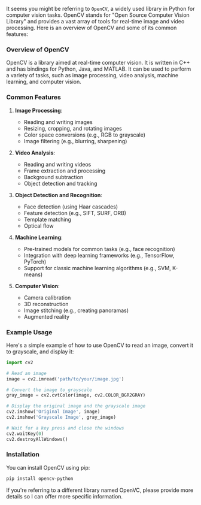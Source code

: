 It seems you might be referring to `OpenCV`, a widely used library in Python for computer vision tasks. OpenCV stands for "Open Source Computer Vision Library" and provides a vast array of tools for real-time image and video processing. Here is an overview of OpenCV and some of its common features:

### Overview of OpenCV
OpenCV is a library aimed at real-time computer vision. It is written in C++ and has bindings for Python, Java, and MATLAB. It can be used to perform a variety of tasks, such as image processing, video analysis, machine learning, and computer vision.

### Common Features
1. **Image Processing**:
    - Reading and writing images
    - Resizing, cropping, and rotating images
    - Color space conversions (e.g., RGB to grayscale)
    - Image filtering (e.g., blurring, sharpening)

2. **Video Analysis**:
    - Reading and writing videos
    - Frame extraction and processing
    - Background subtraction
    - Object detection and tracking

3. **Object Detection and Recognition**:
    - Face detection (using Haar cascades)
    - Feature detection (e.g., SIFT, SURF, ORB)
    - Template matching
    - Optical flow

4. **Machine Learning**:
    - Pre-trained models for common tasks (e.g., face recognition)
    - Integration with deep learning frameworks (e.g., TensorFlow, PyTorch)
    - Support for classic machine learning algorithms (e.g., SVM, K-means)

5. **Computer Vision**:
    - Camera calibration
    - 3D reconstruction
    - Image stitching (e.g., creating panoramas)
    - Augmented reality

### Example Usage

Here's a simple example of how to use OpenCV to read an image, convert it to grayscale, and display it:

```python
import cv2

# Read an image
image = cv2.imread('path/to/your/image.jpg')

# Convert the image to grayscale
gray_image = cv2.cvtColor(image, cv2.COLOR_BGR2GRAY)

# Display the original image and the grayscale image
cv2.imshow('Original Image', image)
cv2.imshow('Grayscale Image', gray_image)

# Wait for a key press and close the windows
cv2.waitKey(0)
cv2.destroyAllWindows()
```

### Installation
You can install OpenCV using pip:

```sh
pip install opencv-python
```

If you're referring to a different library named OpenVC, please provide more details so I can offer more specific information.

